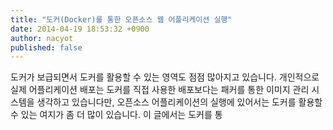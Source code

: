 ```yaml
---
title: "도커(Docker)를 통한 오픈소스 웹 어플리케이션 실행"
date: 2014-04-19 18:53:32 +0900
author: nacyot
published: false
---
```


도커가 보급되면서 도커를 활용할 수 있는 영역도 점점 많아지고 있습니다. 개인적으로 실제 어플리케이션 배포는 도커를 직접 사용한 배포보다는 패커를 통한 이미지 관리 시스템을 생각하고 있습니다만, 오픈소스 어플리케이션의 실행에 있어서는 도커를 활용할 수 있는 여지가 좀 더 많이 있습니다. 이 글에서는 도커를 통

<!--more-->